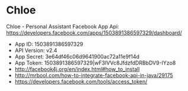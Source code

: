 # Chloe
Chloe - Personal Assistant
Facebook App Api: https://developers.facebook.com/apps/1503891386597329/dashboard/
- App ID: 1503891386597329
- API Version: v2.4
- App Secret: 3e64df46c06d9641900ac72a11e9f14d
- App Token: 1503891386597329|wF3IVVc8JfdzfdDRBbDV9-IYzo8
- http://facebook4j.org/en/index.html#how_to_install
- http://mrbool.com/how-to-integrate-facebook-api-in-java/29175
- https://developers.facebook.com/tools/access_token/